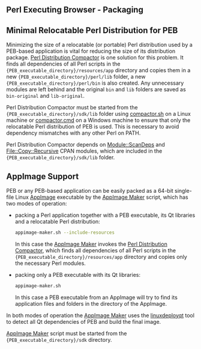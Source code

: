 Perl Executing Browser - Packaging
--------------------------------------------------------------------------------

## Minimal Relocatable Perl Distribution for PEB
Minimizing the size of a relocatable (or portable) Perl distribution used by a PEB-based application is vital for reducing the size of its distribution package. [Perl Distribution Compactor](https://github.com/ddmitov/perl-executing-browser/blob/master/sdk/compactor.pl) is one solution for this problem. It finds all dependencies of all Perl scripts in the ``{PEB_executable_directory}/resources/app`` directory and copies them in a new ``{PEB_executable_directory}/perl/lib`` folder, a new ``{PEB_executable_directory}/perl/bin`` is also created. Any unnecessary modules are left behind and the original ``bin`` and ``lib`` folders are saved as ``bin-original`` and ``lib-original``.  

Perl Distribution Compactor must be started from the ``{PEB_executable_directory}/sdk/lib`` folder using [compactor.sh](https://github.com/ddmitov/perl-executing-browser/blob/master/sdk/compactor.sh) on a Linux machine or [compactor.cmd](https://github.com/ddmitov/perl-executing-browser/blob/master/sdk/compactor.cmd) on a Windows machine to ensure that only the relocatable Perl distribution of PEB is used. This is necessary to avoid dependency mismatches with any other Perl on PATH.  

Perl Distribution Compactor depends on [Module::ScanDeps](https://metacpan.org/pod/Module::ScanDeps) and [File::Copy::Recursive](https://metacpan.org/pod/File::Copy::Recursive) CPAN modules, which are included in the ``{PEB_executable_directory}/sdk/lib`` folder.

## AppImage Support
PEB or any PEB-based application can be easily packed as a 64-bit single-file Linux [AppImage](https://appimage.org/) executable by the [AppImage Maker](https://github.com/ddmitov/perl-executing-browser/blob/master/sdk/appimage-maker.sh) script, which has two modes of operation:  

* packing a Perl application together with a PEB executable, its Qt libraries and a relocatable Perl distribution:  

  ```bash
  appimage-maker.sh --include-resources
  ```

  In this case the [AppImage Maker](https://github.com/ddmitov/perl-executing-browser/blob/master/sdk/appimage-maker.sh) invokes the [Perl Distribution Compactor](https://github.com/ddmitov/perl-executing-browser/blob/master/sdk/compactor.pl), which finds all dependencies of all Perl scripts in the ``{PEB_executable_directory}/resources/app`` directory and copies only the necessary Perl modules.

* packing only a PEB executable with its Qt libraries:  

  ```bash
  appimage-maker.sh
  ```

  In this case a PEB executable from an AppImage will try to find its application files and folders in the directory of the AppImage.  

In both modes of operation the [AppImage Maker](https://github.com/ddmitov/perl-executing-browser/blob/master/sdk/appimage-maker.sh) uses the [linuxdeployqt](https://github.com/probonopd/linuxdeployqt/releases/) tool to detect all Qt dependencies of PEB and build the final image.  

[AppImage Maker](https://github.com/ddmitov/perl-executing-browser/blob/master/sdk/appimage-maker.sh) script must be started from the ``{PEB_executable_directory}/sdk`` directory.
